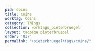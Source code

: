 ```yaml
---
pid: coins
title: Coins
worktag: Coins
category: Things
collection: worktags_pieterbruegel
layout: tagpage_pieterbruegel
order: '037'
permalink: "/pieterbruegel/tags/coins/"
---
```


